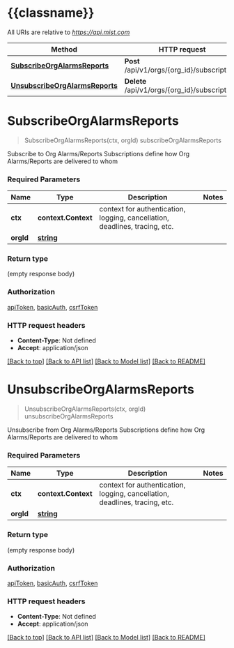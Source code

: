 # {{classname}}

All URIs are relative to *https://api.mist.com*

Method | HTTP request | Description
------------- | ------------- | -------------
[**SubscribeOrgAlarmsReports**](OrgsSubscriptionsApi.md#SubscribeOrgAlarmsReports) | **Post** /api/v1/orgs/{org_id}/subscriptions | subscribeOrgAlarmsReports
[**UnsubscribeOrgAlarmsReports**](OrgsSubscriptionsApi.md#UnsubscribeOrgAlarmsReports) | **Delete** /api/v1/orgs/{org_id}/subscriptions | unsubscribeOrgAlarmsReports

# **SubscribeOrgAlarmsReports**
> SubscribeOrgAlarmsReports(ctx, orgId)
subscribeOrgAlarmsReports

Subscribe to Org Alarms/Reports Subscriptions define how Org Alarms/Reports are delivered to whom

### Required Parameters

Name | Type | Description  | Notes
------------- | ------------- | ------------- | -------------
 **ctx** | **context.Context** | context for authentication, logging, cancellation, deadlines, tracing, etc.
  **orgId** | [**string**](.md)|  | 

### Return type

 (empty response body)

### Authorization

[apiToken](../README.md#apiToken), [basicAuth](../README.md#basicAuth), [csrfToken](../README.md#csrfToken)

### HTTP request headers

 - **Content-Type**: Not defined
 - **Accept**: application/json

[[Back to top]](#) [[Back to API list]](../README.md#documentation-for-api-endpoints) [[Back to Model list]](../README.md#documentation-for-models) [[Back to README]](../README.md)

# **UnsubscribeOrgAlarmsReports**
> UnsubscribeOrgAlarmsReports(ctx, orgId)
unsubscribeOrgAlarmsReports

Unsubscribe from Org Alarms/Reports Subscriptions define how Org Alarms/Reports are delivered to whom

### Required Parameters

Name | Type | Description  | Notes
------------- | ------------- | ------------- | -------------
 **ctx** | **context.Context** | context for authentication, logging, cancellation, deadlines, tracing, etc.
  **orgId** | [**string**](.md)|  | 

### Return type

 (empty response body)

### Authorization

[apiToken](../README.md#apiToken), [basicAuth](../README.md#basicAuth), [csrfToken](../README.md#csrfToken)

### HTTP request headers

 - **Content-Type**: Not defined
 - **Accept**: application/json

[[Back to top]](#) [[Back to API list]](../README.md#documentation-for-api-endpoints) [[Back to Model list]](../README.md#documentation-for-models) [[Back to README]](../README.md)

